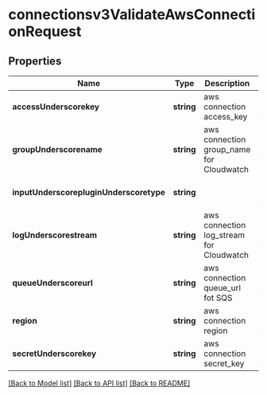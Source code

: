 # connectionsv3ValidateAwsConnectionRequest

## Properties
Name | Type | Description | Notes
------------ | ------------- | ------------- | -------------
**accessUnderscorekey** | **string** | aws connection access_key | [optional] [default to null]
**groupUnderscorename** | **string** | aws connection group_name for Cloudwatch | [optional] [default to null]
**inputUnderscorepluginUnderscoretype** | **string** |  | [optional] [default to null]
**logUnderscorestream** | **string** | aws connection log_stream for Cloudwatch | [optional] [default to null]
**queueUnderscoreurl** | **string** | aws connection queue_url fot SQS | [optional] [default to null]
**region** | **string** | aws connection region | [optional] [default to null]
**secretUnderscorekey** | **string** | aws connection secret_key | [optional] [default to null]

[[Back to Model list]](../README.md#documentation-for-models) [[Back to API list]](../README.md#documentation-for-api-endpoints) [[Back to README]](../README.md)


